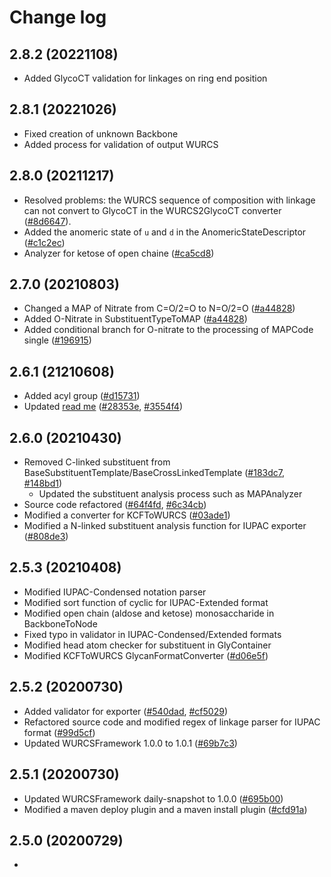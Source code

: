 
# Change log
## 2.8.2 (20221108)
* Added GlycoCT validation for linkages on ring end position

## 2.8.1 (20221026)
* Fixed creation of unknown Backbone
* Added process for validation of output WURCS

## 2.8.0 (20211217)
* Resolved problems: the WURCS sequence of composition with linkage can not convert to GlycoCT in the WURCS2GlycoCT converter ([#8d6647](https://github.com/glycoinfo/GlycanFormatConverter/commit/8d664762fd022e155baad30c94957aab5672ad3f)).
* Added the anomeric state of `u` and `d` in the AnomericStateDescriptor ([#c1c2ec](https://github.com/glycoinfo/GlycanFormatConverter/commit/c1c2ec565ea2469411274bc40bc45eb23f99c748))
* Analyzer for ketose of open chaine ([#ca5cd8](https://github.com/glycoinfo/GlycanFormatConverter/commit/ca5cd8e99645f600d088a67e9ded6c1a578826f1))

## 2.7.0 (20210803)
* Changed a MAP of Nitrate from C=O/2=O to N=O/2=O ([#a44828](https://github.com/glycoinfo/GlycanFormatConverter/commit/a44828743631349b3ae6b5dddad3909736931943))
* Added O-Nitrate in SubstituentTypeToMAP ([#a44828](https://github.com/glycoinfo/GlycanFormatConverter/commit/a44828743631349b3ae6b5dddad3909736931943))
* Added conditional branch for O-nitrate to the processing of MAPCode single ([#196915](https://github.com/glycoinfo/GlycanFormatConverter/commit/196915cc5988ea7e460db8c3c8a1b07bc1999af7))

## 2.6.1 (21210608)
* Added acyl group ([#d15731](https://github.com/glycoinfo/GlycanFormatConverter/commit/d15731d80b70e9616a78827944182a9d13246102))
* Updated [read me](README.md) ([#28353e](https://github.com/glycoinfo/GlycanFormatConverter/commit/28353e39e4fedf75f9f91f045e7bdd72c626e4d0), [#3554f4](https://github.com/glycoinfo/GlycanFormatConverter/commit/3554f4a917156488a8f22852eca85962d18a5c0a))

## 2.6.0 (20210430)
* Removed C-linked substituent from BaseSubstituentTemplate/BaseCrossLinkedTemplate ([#183dc7](https://github.com/glycoinfo/GlycanFormatConverter/commit/183dc76459fa4297e6286624f15fa3ee7f15c49f), [#148bd1](https://github.com/glycoinfo/GlycanFormatConverter/commit/148bd1e6ec4c1096edc26180b361d9c932c70c3c))
  * Updated the substituent analysis process such as MAPAnalyzer
* Source code refactored ([#64f4fd](https://github.com/glycoinfo/GlycanFormatConverter/commit/64f4fd20c6b25e7a58b4f7030daa8e33ea4de935), [#6c34cb](https://github.com/glycoinfo/GlycanFormatConverter/commit/6c34cbfb5a7c42c3a4d720b56108b64a550105f4))
* Modified a converter for KCFToWURCS ([#03ade1](https://github.com/glycoinfo/GlycanFormatConverter/commit/03ade18e8a2c575778fdb2fd27d68af985a90d65))
* Modified a N-linked substituent analysis function for IUPAC exporter ([#808de3](https://github.com/glycoinfo/GlycanFormatConverter/commit/808de3d1508d488e90c0b89ec9ea691d8ea59b22))

## 2.5.3 (20210408)
* Modified IUPAC-Condensed notation parser
* Modified sort function of cyclic for IUPAC-Extended format
* Modified open chain (aldose and ketose) monosaccharide in BackboneToNode
* Fixed typo in validator in IUPAC-Condensed/Extended formats
* Modified head atom checker for substituent in GlyContainer
* Modified KCFToWURCS GlycanFormatConverter ([#d06e5f](https://github.com/glycoinfo/GlycanFormatConverter/commit/d06e5f1fb60039be8e00acabca463d5636ee60a1))

## 2.5.2 (20200730)
* Added validator for exporter ([#540dad](https://github.com/glycoinfo/GlycanFormatConverter/commit/540dadc28ae6f7e652ce3a1bd3771cc3375c7e20), [#cf5029](https://github.com/glycoinfo/GlycanFormatConverter/commit/cf5029a99a09a9b0dab3cf7cae2cad75d34ae48c))
* Refactored source code and modified regex of linkage parser for IUPAC format ([#99d5cf](https://github.com/glycoinfo/GlycanFormatConverter/commit/99d5cf1f7c78b441a607414b05b28924e2d28236))
* Updated WURCSFramework 1.0.0 to 1.0.1 ([#69b7c3](https://github.com/glycoinfo/GlycanFormatConverter/commit/69b7c3627f7e92ee363d3020e89b6ec513cb73d0))

## 2.5.1 (20200730)
* Updated WURCSFramework daily-snapshot to 1.0.0 ([#695b00](https://github.com/glycoinfo/GlycanFormatConverter/commit/695b00beab5e5fe2a62635bfd09f60ca46ab54c1))
* Modified a maven deploy plugin and a maven install plugin ([#cfd91a](https://github.com/glycoinfo/GlycanFormatConverter/commit/cfd91a3553d7a0cfd439ac6dfae427846d7c3301))

## 2.5.0 (20200729)
* 